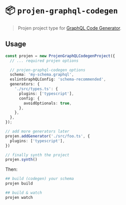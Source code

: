 # 📦 `projen-graphql-codegen`

> Projen project type for [GraphQL Code Generator](https://github.com/dotansimha/graphql-code-generator).

## Usage

```ts
const projen = new ProjenGraphQLCodegenProject({
  // ... required projen options

  // projen-graphql-codegen options
  schema: 'my-schema.graphql',
  eslintGraphQLConfig: 'schema-recommended',
  generators: {
    './src/types.ts': {
      plugins: ['typescript'],
      config: {
        avoidOptionals: true,
      },
    },
  },
});

// add more generators later
projen.addGenerator('./src/foo.ts', {
  plugins: ['typescript'],
})

// finally synth the project
projen.synth()
```

Then:

```sh
## build (codegen) your schema
projen build

## build & watch
projen watch
```
